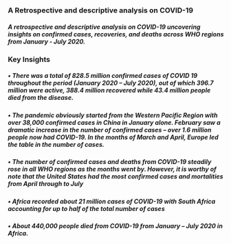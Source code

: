 ### A Retrospective and descriptive analysis on COVID-19

##### A retrospective and descriptive analysis on COVID-19 uncovering insights on confirmed cases, recoveries, and deaths across WHO regions from January - July 2020.

### Key Insights 
 
##### •	There was a total of 828.5 million confirmed cases of COVID 19 throughout the period (January 2020 – July 2020), out of which 396.7 million were active, 388.4 million recovered while 43.4 million people died from the disease.
##### •	The pandemic obviously started from the Western Pacific Region with over 38,000 confirmed cases in China in January alone. February saw a dramatic increase in the number of confirmed cases – over 1.6 million people now had COVID-19. In the months of March and April, Europe led the table in the number of cases.
##### •	The number of confirmed cases and deaths from COVID-19 steadily rose in all WHO regions as the months went by. However, it is worthy of note that the United States had the most confirmed cases and mortalities from April through to July 
##### •	Africa recorded about 21 million cases of COVID-19 with South Africa accounting for up to half of the total number of cases 
##### •	About 440,000 people died from COVID-19 from January – July 2020 in Africa.
